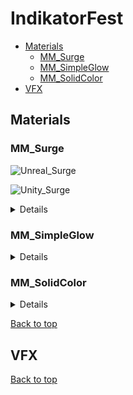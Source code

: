 # IndikatorFest
- [Materials](#materials)
  - [MM_Surge](#mm_surge)
  - [MM_SimpleGlow](#mm_simpleglow)
  - [MM_SolidColor](#mm_solidcolor)
- [VFX](#vfx)
## Materials
### MM_Surge

![Unreal_Surge](https://github.com/moskalentarium/IndikatorFest/assets/36862146/960af760-2965-4003-afec-965911d8fec5)

![Unity_Surge](https://github.com/moskalentarium/IndikatorFest/assets/36862146/b67cc3f3-c70f-4b36-8926-9f5eddbea099)

<details>

Translucent Unlit / Sprite Unlit Shader Graph

![Surge_Shader](https://github.com/moskalentarium/IndikatorFest/assets/36862146/3974a39c-5f47-415c-8af2-59f6880a789c)

#### Output Color
<!--
![Surge_Color_UV](https://github.com/moskalentarium/IndikatorFest/assets/36862146/32d570b2-b6f0-4e75-a324-f55c47bb1f4d)

![Surge_Color_UV-Scale](https://github.com/moskalentarium/IndikatorFest/assets/36862146/fb7c768b-6870-4d83-91ae-1edb3ce56aa0)

![Surge_Color_Texture](https://github.com/moskalentarium/IndikatorFest/assets/36862146/80a35c72-7cf1-440e-bed5-de4938122eb9)

![Surge_Color_Texture-Rerout](https://github.com/moskalentarium/IndikatorFest/assets/36862146/a48e8b65-a8e3-40e2-b1fb-e4674dd9cf2c)
-->
Curve Atlas Row Parameter: Мы хотим создать свой градиент из кривый внутри движка - мы создаем ColorCurve. Чтобы градиент/кривую конвертировать в текстуру - мы создаем CurveAtlas. Этот атлас может в себе хранить множество кривых, мы ограничимся одной. Теперь, чтобы атлас использовать в материале, мы используем нод Curve Atlas Row Parameter. Сначала добавляем атлас, потом кривую
Sample Gradient
![Surge_Color_CurveAtlasRowParam](https://github.com/moskalentarium/IndikatorFest/assets/36862146/aad7af0b-b245-48e4-9451-ab1252fc89e3)
<!--
![Surge_Color_Output-Rerout](https://github.com/moskalentarium/IndikatorFest/assets/36862146/ce4a5af7-94f2-4085-8133-c12dc5f5b626)
-->
![Surge_Color_frame](https://github.com/moskalentarium/IndikatorFest/assets/36862146/b8d625f3-6c77-489a-823a-3856baa8bfeb)

![Unity_OutputColor](https://github.com/moskalentarium/IndikatorFest/assets/36862146/897fb9e0-e9f7-4487-92d6-6b8ce3f794d9)

#### UV Mask
<!--
![Surge_Mask_R](https://github.com/moskalentarium/IndikatorFest/assets/36862146/1c818a75-b99b-4f18-b5e0-db44a7524720)

![Surge_Mask_Subtract](https://github.com/moskalentarium/IndikatorFest/assets/36862146/601deddc-cce3-438b-9e74-05edc04f0f07)

![Surge_Mask_Abs](https://github.com/moskalentarium/IndikatorFest/assets/36862146/7f765ff8-05d8-477c-8346-4f0bf33ad22b)

![Surge_Mask_OneMinus](https://github.com/moskalentarium/IndikatorFest/assets/36862146/dba2c8bd-01be-4ece-b0a9-050324787e71)

![Surge_Mask_PowerSaturate](https://github.com/moskalentarium/IndikatorFest/assets/36862146/271e2acb-45a4-4f8e-a929-6eff04789059)

![Surge_Mask_Border](https://github.com/moskalentarium/IndikatorFest/assets/36862146/9f5af124-f547-4ba8-8685-e74940f6db41)

![Surge_Mask_U-and-V](https://github.com/moskalentarium/IndikatorFest/assets/36862146/a2b45686-6e42-4540-8ccc-beafd7f9bfb8)
-->
Component Mask / Split
One Minus / Invert Colors
![Surge_Mask_Combine](https://github.com/moskalentarium/IndikatorFest/assets/36862146/dd3b210f-9e0e-46d3-91dc-03fa01e53984)

![Unity_UV-Mult](https://github.com/moskalentarium/IndikatorFest/assets/36862146/4839a0aa-88b3-4f52-ac8d-1aa99e074587)

#### Texture Mask
<!--
![Surge_TextureMask_UV](https://github.com/moskalentarium/IndikatorFest/assets/36862146/a10c9e2a-10d5-4d49-9653-72bf685361d2)
-->
![Surge_TextureMask_DynamicParam](https://github.com/moskalentarium/IndikatorFest/assets/36862146/0c66b029-3748-4e9d-a3e3-e369f9db3199)
<!--
![Surge_TextureMask_DynamCombRerout](https://github.com/moskalentarium/IndikatorFest/assets/36862146/aeeef4ca-a45d-4f76-979f-10a5cdecf675)

![Surge_TextureMask_UV-Add](https://github.com/moskalentarium/IndikatorFest/assets/36862146/c8c868cc-4d41-460b-81da-0978709c008f)

![Surge_TextureMask_TextAdj](https://github.com/moskalentarium/IndikatorFest/assets/36862146/880e606b-29b1-48b6-a401-a43ff42b3f68)

![Surge_TextureMask_Smoothstep](https://github.com/moskalentarium/IndikatorFest/assets/36862146/67feaa1d-6447-4701-a6d7-8ff33877c3fa)

![Surge_TextureMask_Saturate](https://github.com/moskalentarium/IndikatorFest/assets/36862146/e43fb1f7-5150-4012-a418-ee2a4da2c45a)
-->
Lerp vs SmoothStep: первый проводит линейную интерполяцию, второй - по кривой
![Surge_TextureMask_Border](https://github.com/moskalentarium/IndikatorFest/assets/36862146/145c3a19-e839-4d37-885f-d353d4fa4930)

![Unity_Texture-Mask](https://github.com/moskalentarium/IndikatorFest/assets/36862146/11a88716-553d-4b26-9428-f8d445d41329)

#### Combining
<!--
![Surge_Comb_Mult](https://github.com/moskalentarium/IndikatorFest/assets/36862146/9bf2a4aa-e527-4782-a88f-3fb4f09ae011)
-->
![Surge_Comb_16SatMult](https://github.com/moskalentarium/IndikatorFest/assets/36862146/2fda9784-86b9-484c-937d-43a2ba641366)

![Unity_Comb1](https://github.com/moskalentarium/IndikatorFest/assets/36862146/ac0b8a8c-6feb-495c-b1c7-86e0ac0087f1)
<!--
![Surge_Fresnel_Base](https://github.com/moskalentarium/IndikatorFest/assets/36862146/cfd16be3-a758-40da-b036-e54985302cb7)

![Surge_Fresnel_OneMinus](https://github.com/moskalentarium/IndikatorFest/assets/36862146/0ba8c1c8-af1e-4a7e-b4f5-aa5f6ef492fe)

![Surge_Fresnel_Power](https://github.com/moskalentarium/IndikatorFest/assets/36862146/3ed8899f-72df-495f-bfd3-92ad37b5c38d)
-->
![Surge_Comb_Fresnel](https://github.com/moskalentarium/IndikatorFest/assets/36862146/5442759c-26e1-4737-aa0c-fdcf51be3aca)

![Unity_fresnel](https://github.com/moskalentarium/IndikatorFest/assets/36862146/76effad6-6888-4605-96b7-599bc3f17b09)
<!--
![Surge_Comb_Depth](https://github.com/moskalentarium/IndikatorFest/assets/36862146/1cfb5a7d-b0e1-43f1-82c7-316fe586a828)

![Surge_Shader_EmissOpacity](https://github.com/moskalentarium/IndikatorFest/assets/36862146/9070b98e-000d-4d7a-82c2-145ab5dc7e6d)

![Surge_Refr_Lerp](https://github.com/moskalentarium/IndikatorFest/assets/36862146/5c50c5b7-0e8c-4895-8f81-755ffe9b8867)
-->
Depth Fade: когда полупрозрачный объект пересекается с другим объектом - между ними появляется резкий переход. Depth Fade маска, которая смотрит вглубь объекта и позволяет смягчить швы или менять параметры в зависимости от грубины
![Surge_Refr_Refr](https://github.com/moskalentarium/IndikatorFest/assets/36862146/e2b1121d-0687-4a95-b930-3288763e91a2)


</details>

### MM_SimpleGlow

<details>
  
<!--
![Glow_RadialExpon](https://github.com/moskalentarium/IndikatorFest/assets/36862146/95ab6ed0-2e67-42a4-95cc-22bbdecee7fd)
-->
![Glow_Radial](https://github.com/moskalentarium/IndikatorFest/assets/36862146/df88e336-151c-40bc-874e-da61c9d7e680)
<!--
![Glow_Emissive](https://github.com/moskalentarium/IndikatorFest/assets/36862146/19a0535d-5f8e-4240-9b27-68055d647369)
![Glow_Opacity](https://github.com/moskalentarium/IndikatorFest/assets/36862146/20f8a326-d9a8-4a7e-acb3-08bcedb9f059)
-->
![Glow_Final](https://github.com/moskalentarium/IndikatorFest/assets/36862146/6f8e3e6e-d26d-41cc-be53-25e6b747dfa8)

![Unity_SimpleGlow](https://github.com/moskalentarium/IndikatorFest/assets/36862146/f5e5d8d6-6b50-4f2d-a41f-728f17a376b4)

</details>

### MM_SolidColor

<details>

![FlatColor](https://github.com/moskalentarium/IndikatorFest/assets/36862146/cf339e5b-b260-459f-8fc9-e2db40b2515d)

</details>

[Back to top](#indikatorfest)
## VFX

[Back to top](#indikatorfest)
